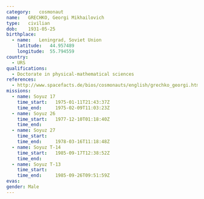 ```yaml
---
category:	cosmonaut
name:	GRECHKO, Georgi Mikhailovich
type:	civilian
dob:	1931-05-25
birthplace:
  - name:	Leningrad, Soviet Union
    latitude:	44.957489
    longitude:	55.794559
country:
  - URS
qualifications:
  - Doctorate in physical-mathematical sciences
references:
  - http://www.spacefacts.de/bios/cosmonauts/english/grechko_georgi.htm
missions:
  - name: Soyuz 17
    time_start:   1975-01-11T21:43:37Z
    time_end:     1975-02-09T11:03:23Z
  - name: Soyuz 26
    time_start:   1977-12-10T01:18:40Z
    time_end:     
  - name: Soyuz 27
    time_start:   
    time_end:     1978-03-16T11:18:48Z
  - name: Soyuz T-14
    time_start:   1985-09-17T12:38:52Z
    time_end:     
  - name: Soyuz T-13
    time_start:   
    time_end:     1985-09-26T09:51:59Z
evas:
gender:	Male
---
```

